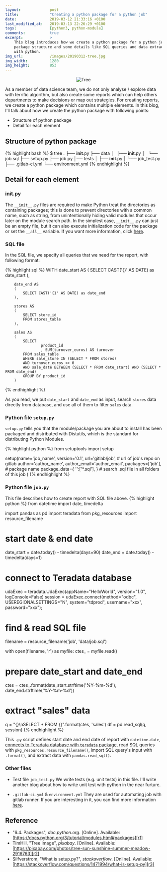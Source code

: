 ```yaml
---
layout:             post
title:              "Creating a python package for a python job"
date:               2019-03-12 21:33:16 +0100
last_modified_at:   2019-03-13 22:26:29 +0100
tags:               [python3, python-module]
comments:           true
excerpt:            >
    This blog introduces how we create a python package for a python job with
    package structure and some details like SQL queries and data extraction
    with python.
img_url:            /images/20190312-tree.jpg
img_width:          1280
img_height:         853
---
```


<p align="center">
  <img alt="Tree"
  src="{{ site.baseurl }}/images/20190312-tree.jpg"/>
</p>

As a member of data science team, we do not only analyse / explore data with
terrific algorithm, but also create some reports which can help others
departments to make decisions or map out strategies. For creating reports, we
create a python package which contains multiple elements. In this blog, I'll
talk about how we create the python package with following points:

- Structure of python package
- Detail for each element

## Structure of python package

{% highlight bash %}
$ tree
.
├── __init__.py
├── data
│   ├── __init__.py
│   └── job.sql
├── setup.py
├── job.py
│── tests
│   ├── __init__.py
│   └── job_test.py
├── .gitlab-ci.yml
└── environment.yml
{% endhighlight %}

## Detail for each element

### __init__.py
The `__init__.py` files are required to make Python treat the directories as
containing packages; this is done to prevent directories with a common name,
such as string, from unintentionally hiding valid modules that occur later on
the module search path. In the simplest case, `__init__.py` can just be an
empty file, but it can also execute initialization code for the package or set
the `__all__` variable. If you want more information, click [here][r1].

### SQL file
In the SQL file, we specify all queries that we need for the report, with
following format:

{% highlight sql %}
WITH    date_start AS
        (
            SELECT CAST('{}' AS DATE) as date_start
        ),

        date_end AS
        (
            SELECT CAST('{}' AS DATE) as date_end
        ),

        stores AS
        (
            SELECT store_id
            FROM stores_table
        ),

        sales AS
        (
            SELECT
                    product_id
                    , SUM(turnover_euros) AS turnover
            FROM sales_table
            WHERE sale_store IN (SELECT * FROM stores)
            AND turnover_euros <> 0
            AND sale_date BETWEEN (SELECT * FROM date_start) AND (SELECT * FROM date_end)
            GROUP BY product_id
        )
{% endhighlight %}

As you read, we put `date_start` and `date_end` as input, search `stores` data
directly from database, and use all of them to filter `sales` data.

### Python file `setup.py`
`setup.py` tells you that the module/package you are about to install has been
packaged and distributed with Distutils, which is the standard for distributing
Python Modules.

{% highlight python %}
from setuptools import setup

setup(name='job_name',
      version='0.1',
      url='gitlab/job', # url of job's repo on gitlab
      author='author_name',
      author_email='author_email',
      packages=['job'], # package name
      package_data={
          '':['*.sql'], } # search .sql file in all folders of this job
     )
{% endhighlight %}

### Python file `job.py`
This file describes how to create report with SQL file above.
{% highlight python %}
from datetime import date, timedelta

import pandas as pd
import teradata
from pkg_resources import resource_filename

# start date & end date
date_start = date.today() - timedelta(days=90)
date_end = date.today() - timedelta(days=1)

# connect to Teradata database
udaExec = teradata.UdaExec(appName="HelloWorld",
                           version="1.0",
                           logConsole=False)
session = udaExec.connect(method="odbc",
                          USEREGIONALSETTINGS="N",
                          system="tdprod",
                          username="xxx",
                          password="xxx");

# find & read SQL file
filename = resource_filename('job', 'data/job.sql')

with open(filename, 'r') as myfile:
    ctes_ = myfile.read()

# prepare date_start and date_end
ctes = ctes_.format(date_start.strftime('%Y-%m-%d'),
                    date_end.strftime('%Y-%m-%d'))

# extract "sales" data
q = "{}\nSELECT * FROM {}".format(ctes, 'sales')
df = pd.read_sql(q, session)
{% endhighlight %}

This `.py` script defines start date and end date of report with `datetime.date`,
[connects to Teradata database with `teradata` package][connect2teradata], read
SQL queries with `pkg_resources.resource_filename()`, import SQL query's input
with `.format()`, and extract data with `pandas.read_sql()`.

### Other files
- Test file `job_test.py`
We write tests (e.g. unit tests) in this file. I'll write another blog about how
to write unit test with python in the near furture.

- `.gitlab-ci.yml` & `environment.yml`
They are used for automating job with gitlab runner. If you are interesting in
it, you can find more information [here][gitlabci].

## Reference
- "6.4. Packages", _doc.python.org_. [Online]. Available: [https://docs.python.org/3/tutorial/modules.html#packages][r1]
- TimHill, "Tree image", _pixabay_. [Online]. Available: [https://pixabay.com/photos/tree-sun-sunshine-summer-meadow-2916763][r2]
- Silfverstrom, "What is setup.py?", _stackoverflow_. [Online]. Available: [https://stackoverflow.com/questions/1471994/what-is-setup-py][r3]

[r1]: https://docs.python.org/3/tutorial/modules.html#packages
[r2]: https://pixabay.com/photos/tree-sun-sunshine-summer-meadow-2916763
[r3]: https://stackoverflow.com/questions/1471994/what-is-setup-py
[connect2teradata]: https://jingwen-z.github.io/python-connection-to-teradata-database/
[gitlabci]: https://jingwen-z.github.io/automate-py-jobs-by-gitlab-runner/